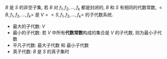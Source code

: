 $B$ 是 $S$ 的非空子集, 若 $B$ 对 $f_1, f_2, ..., f_k$ 都是封闭的, $B$ 和 $S$ 有相同的代数常数, $<B,f_1, f_2,..., f_k>$ 是 $V=<S,f_1, f_2,..., f_k>$ 的子代数系统. 

- 最大的子代数: $V$
- 最小的子代数: 若 $V$ 中所有**代数常数**构成的集合是 $V$ 的子代数, 则为最小子代数
- 平凡子代数: 最大子代数 和 最小子代数
- 真子代数: $B$ 是 $S$ 的真子集时